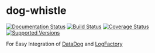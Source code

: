 # dog-whistle

[![Documentation Status](https://readthedocs.org/projects/dogwhistle/badge/?version=develop)](http://dogwhistle.readthedocs.io/en/develop/?badge=develop) [![Build Status](https://travis-ci.org/istresearch/dog-whistle.svg?branch=develop)](https://travis-ci.org/istresearch/dog-whistle) [![Coverage Status](https://coveralls.io/repos/github/istresearch/dog-whistle/badge.svg?branch=develop)](https://coveralls.io/github/istresearch/dog-whistle?branch=develop) [![Supported Versions](https://img.shields.io/badge/python-2.7%2C%203.6-green.svg)](https://img.shields.io/badge/python-2.7%2C%203.6-green.svg)

For Easy Integration of [DataDog](https://github.com/DataDog/datadogpy) and [LogFactory](http://scrapy-cluster.readthedocs.io/en/latest/topics/utils/logfactory.html)
